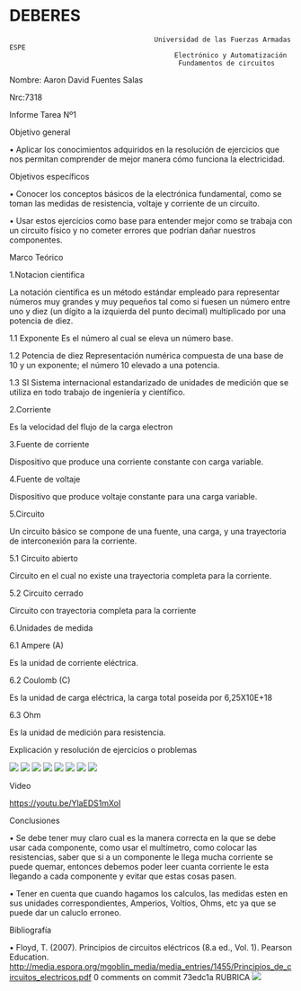 # DEBERES
                                        Universidad de las Fuerzas Armadas ESPE
                                             Electrónico y Automatización
                                              Fundamentos de circuitos

Nombre: Aaron David Fuentes Salas

Nrc:7318

Informe Tarea Nº1

Objetivo general

•	Aplicar los conocimientos adquiridos en la resolución de ejercicios que nos permitan comprender de mejor manera cómo funciona la electricidad.

Objetivos específicos

•	Conocer los conceptos básicos de la electrónica fundamental, como se toman las medidas de resistencia, voltaje y corriente de un circuito.

•	Usar estos ejercicios como base para entender mejor como se trabaja con un circuito físico y no cometer errores que podrían dañar nuestros componentes.

Marco Teórico

1.Notacion cientifica

La notación científica es un método estándar empleado para representar números muy grandes y muy pequeños tal como si fuesen un número entre uno y diez (un dígito a la izquierda del punto decimal) multiplicado por una potencia de diez.

  1.1 Exponente
    Es el número al cual se eleva un número base.

  1.2 Potencia de diez
    Representación numérica compuesta de una base de 10 y un exponente; el número 10
    elevado a una potencia.
    
  1.3 SI
    Sistema internacional estandarizado de unidades de medición que se utiliza en todo trabajo de ingeniería y científico.
    
2.Corriente

Es la velocidad del flujo de la carga electron

3.Fuente de corriente 

Dispositivo que produce una corriente constante con carga variable.

4.Fuente de voltaje 

Dispositivo que produce voltaje constante para una carga variable. 

5.Circuito

Un circuito básico se compone de una fuente, una carga, y una trayectoria de interconexión para la corriente.

5.1  Circuito abierto

Circuito en el cual no existe una trayectoria completa para la corriente. 

5.2  Circuito cerrado

Circuito con trayectoria completa para la corriente

6.Unidades de medida

6.1 Ampere (A)

Es la unidad de corriente eléctrica. 

6.2 Coulomb (C)

Es la unidad de carga eléctrica, la carga total poseída por 6,25X10E+18

6.3 Ohm

Es la unidad de medición para resistencia. 

Explicación y resolución de ejercicios o problemas

![ ](https://github.com/AaronDavidFuentesSalas/DEBERES/blob/main/1.jpg)
![ ](https://github.com/AaronDavidFuentesSalas/DEBERES/blob/main/2.jpg)
![ ](https://github.com/AaronDavidFuentesSalas/DEBERES/blob/main/3.jpg)
![ ](https://github.com/AaronDavidFuentesSalas/DEBERES/blob/main/4.jpg)
![ ](https://github.com/AaronDavidFuentesSalas/DEBERES/blob/main/5.jpg)
![ ](https://github.com/AaronDavidFuentesSalas/DEBERES/blob/main/6.jpg)
![ ](https://github.com/AaronDavidFuentesSalas/DEBERES/blob/main/7.jpg)
![ ](https://github.com/AaronDavidFuentesSalas/DEBERES/blob/main/8.jpg)

Video

https://youtu.be/YlaEDS1mXoI

Conclusiones

•	Se debe tener muy claro cual es la manera correcta en la que se debe usar cada componente, como usar el multímetro, como colocar 
las resistencias, saber que si a un componente le llega mucha corriente se puede quemar, entonces debemos poder leer cuanta corriente le esta llegando a cada 
componente y evitar que estas cosas pasen.

•	Tener en cuenta que cuando hagamos los calculos, las medidas esten en sus unidades correspondientes, Amperios, Voltios, Ohms, etc ya que se puede dar un caluclo erroneo.

Bibliografía

•	Floyd, T. (2007). Principios de circuitos eléctricos (8.a ed., Vol. 1). Pearson Education. http://media.espora.org/mgoblin_media/media_entries/1455/Principios_de_circuitos_electricos.pdf
0 comments on commit 73edc1a
RUBRICA
![ ](https://github.com/AaronDavidFuentesSalas/DEBERES/blob/main/tabla.png)
